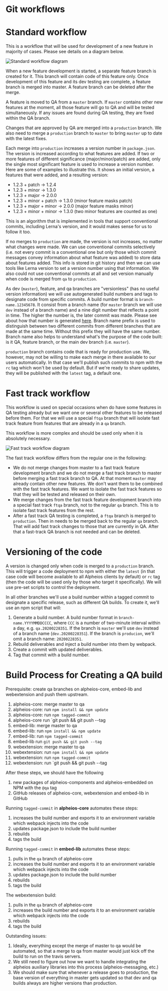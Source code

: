 # Git workflows

# Standard workflow

This is a workflow that will be used for development of a new feature in majority of cases. Please see details on a diagram below.

![Standard workflow diagram](https://raw.githubusercontent.com/alpheios-project/documentation/master/development/git-workflow/git-std-worklow-proposal.svg?sanitize=true)

When a new feature development is started, a separate feature branch is created for it. This branch will contain code of this feature only. Once development of this feature and its dev testing are complete, a feature branch is merged into master. A feature branch can be deleted after the merge.

A feature is moved to QA from a `master` branch. If `master` contains other new features at the moment, all those feature will go to QA and will be tested simultaneously. If any issues are found during QA testing, they are fixed within the QA branch.

Changes that are approved by QA are merged into a `production` branch. We also need to merge a `production` branch to `master` to bring `master` up to date with the latest fixes.

Each merge into `production` increases a version number in `package.json`. The version is increased according to what features are added. If two or more features of different significance (major/minor/patch) are added, only the single most significant feature is used to increase a version number. Here are some of examples to illustrate this. It shows an initial version, a features that were added, and a resulting version:
* 1.2.3 + patch -> 1.2.4
* 1.2.3 + minor -> 1.3.0
* 1.2.3 + major -> 2.0.0
* 1.2.3 + minor + patch -> 1.3.0 (minor feature masks patch)
* 1.2.3 + major + minor -> 2.0.0 (major feature masks minor)
* 1.2.3 + minor + minor -> 1.3.0 (two minor features are counted as one)

This is an algorithm that is implemented in tools that support conventional commits, including Lerna's version, and it would makes sense for us to follow it too.

If no merges to `production` are made, the version is not increases, no matter what changes were made. We can use conventional commits selectively (i.e. not every commit is a conventional one but only those which commit messages convey information about what feature was added) to store data about features added. This info is stored in git history and then we can use tools like Lerna version to set a version number using that information. We also could not use conventional commits at all and set version manually when code is merged from `qa` to `production`.

As dev (`master`), feature, and qa branches are "versionless" (has no useful version information) we will use autogenerated build numbers and tags to designate code from specific commits. A build number format is `branch-name.12345678`. It consist from a branch name (for `master` branch we will use `dev` instead of a branch name) and a nine digit number that reflects a point in time. The higher the number is, the later commit was made. Please see about how that number is generated [here](https://github.com/prantlf/build-number-generator). Branch name prefix is used to distinguish between two different commits from different branches that are made at the same time. Without this prefix they will have the same number. Branch name also helps to understand what's the purpose of the code built: is it QA, feature branch, or the main dev branch (i.e. `master`).

`production` branch contains code that is ready for production use. We, however, may not be willing to make each merge in there available to our users automatically. In that case we'll publish such commits to npm with the `rc` tag which won't be used by default. But if we're ready to share updates, they will be published with the `latest` tag, a default one.

# Fast track workflow

This workflow is used on special occasions when do have some features in QA testing already but we want one or several other features to be released before them. For that we will use a special `ftqa` branch that will isolate fast track feature from features that are already in a `qa` branch.

This workflow is more complex and should be used only when it is absolutely necessary.

![Fast track workflow diagram](https://raw.githubusercontent.com/alpheios-project/documentation/master/development/git-workflow/git-fast-track-worklow-proposal.svg?sanitize=true)

The fast track workflow differs from the regular one in the following:
* We do not merge changes from master to a fast track feature development branch and we do not merge a fast track branch to master before merging a fast track branch to QA. At that moment `master` may already contain other new features. We don't want them to be combined with the fast track features. We want to isolate the fast track features so that they will be tested and released on their own.
* We merge changes from the fast track feature development branch into a special fast track `ftqa` branch, not to the regular `qa` branch. This is to isolate fast track features from the rest.
* After a fast track QA testing is completed, a `ftqa` branch is merged to `production`. Then in needs to be merged back to the regular `qa` branch. That will add fast track changes to those that are currently in QA. After that a fast-track QA branch is not needed and can be deleted.

# Versioning of the code

A version is changed only when code is merged to a `production` branch. This will trigger a code deployment to npm with either the `latest` (in that case code will become available to all Alpheios clients by default) or `rc` tag (then the code will be used only by those who target it specifically). We will use pre-set scripts to control the deployment.

In all other branches we'll use a build number within a tagged commit to designate a specific release, such as different QA builds. To create it, we'll use an npm script that will:
1. Generate a build number. A build number format in `branch-name.YYYYMMDDCCCC`, where `CCC` is a number of two-minute interval within a day, e.g. `qa.20200228351`. If the branch is `master` we'll use `dev` instead of a branch name (`dev.20200228351`). If the branch is `producion`, we'll omit a branch name: `20200228351`.
2. Rebuild deliverables and inject a build number into them by webpack.
3. Create a commit with updated deliverables.
4. Tag that commit with a build number.

# Build Process for Creating a QA build

Prerequisite: create qa branches on alpheios-core, embed-lib and webextension and push them upstream. 

1. alpheios-core: merge master to qa
2. alpheios-core: run `npm install && npm update`
3. alpheios-core: run `npm tagged-commit`
4. alpheios-core run `git push && git push --tag
5. embed-lib: merge master to qa
6. embed-lib: run `npm install && npm update`
7. embed-lib: run `npm tagged-commit`
8. embed-lib run `git push && git push --tag`
9. webextension: merge master to qa
10. webextension: run `npm install && npm update`
11. webextension: run `npm tagged-commit`
12. webextension: run `git push && git push --tag

After these steps, we should have the following
1. new packages of alpheios-components and alpheios-embedded on NPM with the `@qa` tag
2. GitHub releases of alpheios-core, webextension and embed-lib in GitHub

Running `tagged-commit` in __alpheios-core__ automates these steps:
1. increases the build number and exports it to an environment variable which webpack injects into the code
2. updates package.json to include the build number
3. rebuilds
4. tags the build

Running `tagged-commit` in __embed-lib__ automates these steps:
1. pulls in the `qa` branch of alpheios-core
2. increases the build number and exports it to an environment variable which webpack injects into the code
3. updates package.json to include the build number
4. rebuilds
5. tags the build 

The webextension build:
1. pulls in the `qa` branch of alpheios-core
2. increases the build number and exports it to an environment variable which webpack injects into the code
3. rebuilds 
4. tags the build

Outstanding issues:

1. Ideally, everything except the merge of master to qa would be automated, so that a merge to qa from master would just kick off the build to run on the travis servers. 
2. We still need to figure out how we want to handle integrating the alpheios auxiliary libraries into this process (alpheios-messaging, etc.)
3. We should make sure that whenever a release goes to production, the base version of everything in master gets updated so that dev and qa builds always are higher versions than production.







